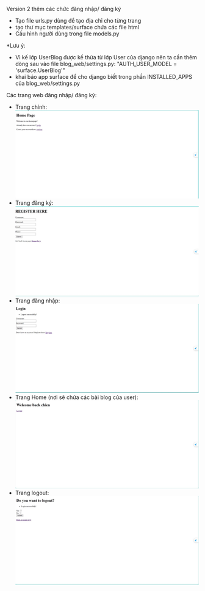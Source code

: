 Version 2 thêm các chức đăng nhập/ đăng ký
- Tạo file urls.py dùng để tạo địa chỉ cho từng trang
- tạo thư mục templates/surface chứa các file html
- Cấu hình người dùng trong file models.py

*Lưu ý: 
- Vì kế lớp UserBlog được kế thừa từ lớp User của django nên ta cần thêm dòng sau vào file blog_web/settings.py: "AUTH_USER_MODEL = 'surface.UserBlog'"
- khai báo app surface để cho django biết trong phần INSTALLED_APPS của blog_web/settings.py


Các trang web đăng nhập/ đăng ký:
- Trang chính: ![alt text](img_v2_index.png)
- Trang đăng ký: ![alt text](img_v2_regis.png)
- Trang đăng nhập: ![alt text](img_v2_login.png)
- Trang Home (nơi sẽ chứa các bài blog của user): ![alt text](img_v2_home.png)
- Trang logout: ![alt text](img_v2_logout.png)